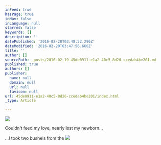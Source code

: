 ```yaml
---
inFeed: true
hasPage: true
inNav: false
inLanguage: null
starred: false
keywords: []
description: ''
datePublished: '2016-02-20T03:48:52.296Z'
dateModified: '2016-02-20T03:47:56.666Z'
title: ''
author: []
sourcePath: _posts/2016-02-19-45de0911-e1a2-40c5-8d26-ccedab4be201.md
published: true
authors: []
publisher:
  name: null
  domain: null
  url: null
  favicon: null
url: 45de0911-e1a2-40c5-8d26-ccedab4be201/index.html
_type: Article

---
```

![](https://the-grid-user-content.s3-us-west-2.amazonaws.com/ab601888-82b2-4b7e-8ee3-3517e2b6770a.jpg)

Couldn't feed my love, nearly lost my newborn...

...I took two bushels from the  ![](https://the-grid-user-content.s3-us-west-2.amazonaws.com/b86d11d9-1b52-4cf0-96b1-faf0d43c07b2.jpg)